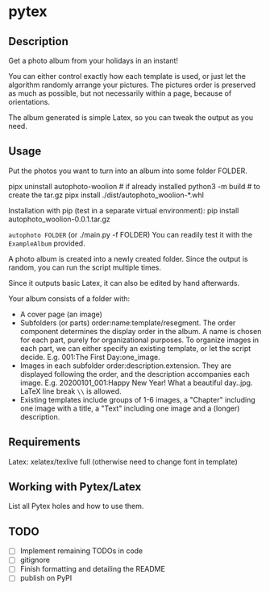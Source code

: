 # pytex

## Description

Get a photo album from your holidays in an instant!

You can either control exactly how each template is used, or just let the algorithm
randomly arrange your pictures. 
The pictures order is preserved as much as possible, but not necessarily within a page,
because of orientations.

The album generated is simple Latex, so you can tweak the output as you need.

## Usage
Put the photos you want to turn into an album into some folder FOLDER.

pipx uninstall autophoto-woolion # if already installed
python3 -m build # to create the tar.gz
pipx install ./dist/autophoto_woolion-*.whl

Installation with pip (test in a separate virtual environment): 
pip install autophoto_woolion-0.0.1.tar.gz

`autophoto FOLDER` 
(or ./main.py -f FOLDER)
You can readily test it with the `ExampleAlbum` provided.

A photo album is created into a newly created folder.
Since the output is random, you can run the script multiple times.

Since it outputs basic Latex, it can also be edited by hand afterwards.

Your album consists of a folder with:
- A cover page (an image)
- Subfolders (or parts) order:name:template/resegment. The order component determines the display order in the album. A name is chosen for each part, purely for organizational purposes. To organize images in each part, we can either specify an existing template, or let the script decide. E.g. 001:The First Day:one_image.
- Images in each subfolder order:description.extension. They are displayed following the order, and the description accompanies each image. E.g. 20200101_001:Happy New Year! What a beautiful day..jpg.
LaTeX line break `\\` is allowed.
- Existing templates include groups of 1-6 images, a "Chapter" including one image with a title, a "Text" including one image and a (longer) description.

## Requirements

Latex: xelatex/texlive full (otherwise need to change font in template)

## Working with Pytex/Latex

List all Pytex holes and how to use them.

## TODO

- [ ] Implement remaining TODOs in code
- [ ] gitignore
- [ ] Finish formatting and detailing the README
- [ ] publish on PyPI 

